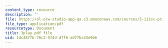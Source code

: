 ```yaml
---
content_type: resource
description: ''
file: https://ol-ocw-studio-app-qa.s3.amazonaws.com/courses/5-111sc-principles-of-chemical-science-fall-2014/1dc487fb76c25f4dd7f6ad77bc43e9b6_pSIAK5hzJeI.pdf
file_type: application/pdf
resourcetype: Document
title: 3play pdf file
uid: 1dc487fb-76c2-5f4d-d7f6-ad77bc43e9b6
---
```

